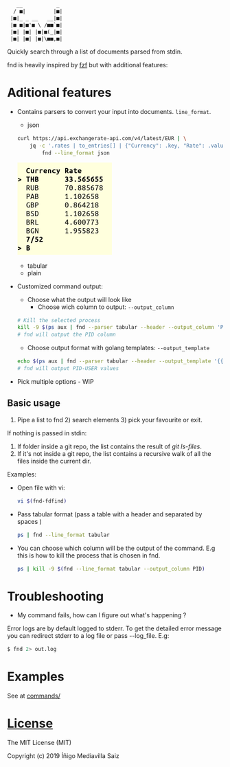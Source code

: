
```
   __           _ 
  / ■|         |■|
 |■|_ _ __   __|■|
 |■ ■|■'■ \ /■■`■|
 |■| |■| |■|■(_|■|
 |■| |■| |■|\■■,■|

```


Quickly search through a list of documents parsed from stdin. 

fnd is heavily inspired by [fzf](https://github.com/junegunn/fzf) but with additional features:


# Aditional features

- Contains parsers to convert your input into documents. `line_format`.

    - json

    ```bash
    curl https://api.exchangerate-api.com/v4/latest/EUR | \
        jq -c '.rates | to_entries[] | {"Currency": .key, "Rate": .value }' | \
            fnd --line_format json
    ```

    ![Search currency rate](/doc/images/currency_json_example.png)

    - tabular
    - plain

- Customized command output:

    - Choose what the output will look like
        - Choose wich column to output: `--output_column`

    ```bash
    # Kill the selected process
    kill -9 $(ps aux | fnd --parser tabular --header --output_column 'PID')
    # fnd will output the PID column
    ```

    - Choose output format with golang templates: `--output_template`

    ```bash
    echo $(ps aux | fnd --parser tabular --header --output_template '{{.PID}}-{{.USER}}')
    # fnd will output PID-USER values
    ```


- Pick multiple options - WIP


## Basic usage

1) Pipe a list to fnd  2) search elements 3) pick your favourite or exit. 

If nothing is passed in stdin:

1) If folder inside a git repo, the list contains the result of *git ls-files*.
2) If it's not inside a git repo, the list contains a recursive walk of all the files inside the current dir.

Examples:

- Open file with vi:

    ```bash
    vi $(fnd-fdfind)
    ```

- Pass tabular format (pass a table with a header and separated by spaces )

    ```bash
    ps | fnd --line_format tabular
    ```

- You can choose which column will be the output of the command. E.g this is how to kill the process that is chosen in fnd.

    ```bash
    ps | kill -9 $(fnd --line_format tabular --output_column PID)
    ```

# Troubleshooting

- My command fails, how can I figure out what's happening ?

Error logs are by default logged to stderr. To get the detailed error message you can redirect stderr to a log file or pass --log_file. E.g: 

```bash
$ fnd 2> out.log
```


# Examples

See at [commands/](commands/)

# [License](LICENSE)

The MIT License (MIT)

Copyright (c) 2019 Íñigo Mediavilla Saiz

